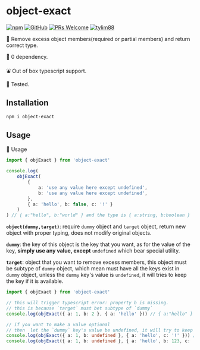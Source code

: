 # object-exact

[![npm](https://img.shields.io/npm/v/object-exact)](https://www.npmjs.com/package/object-exact) [![GitHub](https://img.shields.io/github/license/tylim88/object-exact)](https://github.com/tylim88/object-exact/blob/master/LICENSE) [![PRs Welcome](https://img.shields.io/badge/PRs-welcome-brightgreen.svg?style=flat-square)](https://github.com/tylim88/object-exact/pulls) [![tylim88](https://circleci.com/gh/tylim88/object-exact.svg?style=shield)](<[LINK](https://github.com/tylim88/object-exact#object-exact)>)

🐤 Remove excess object members(required or partial members) and return correct type.

🥰 0 dependency.

⛲️ Out of box typescript support.

🦺 Tested.

## Installation

```bash
npm i object-exact
```

## Usage

🎵 Usage

```ts
import { objExact } from 'object-exact'

console.log(
	objExact(
		{
			a: 'use any value here except undefined',
			b: 'use any value here except undefined',
		},
		{ a: 'hello', b: false, c: '!' }
	)
) // { a:"hello", b:"world" } and the type is { a:string, b:boolean }
```

**`object(dummy,target)`**: require `dummy` object and `target` object, return new object with proper typing, does not modify original objects.

**`dummy`**: the key of this object is the key that you want, as for the value of the key, **simply use any value, except** `undefined` which bear special utility.

**`target`**: object that you want to remove excess members, this object must be subtype of `dummy` object, which mean must have all the keys exist in `dummy` object, unless the `dummy` key's value is `undefined`, it will tries to keep the key if it is available.

```ts
import { objExact } from 'object-exact'

// this will trigger typescript error: property b is missing.
// this is because `target` must bet subtype of `dummy`
console.log(objExact({ a: 1, b: 2 }, { a: 'hello' })) // { a:"hello" } and the type is { a: unknown, b: unknown }

// if you want to make a value optional
// then  let the `dummy` key's value be undefined, it will try to keep the key if it is available in `target`
console.log(objExact({ a: 1, b: undefined }, { a: 'hello', c: '!' })) // { a:"hello" } and the type is {a: string}
console.log(objExact({ a: 1, b: undefined }, { a: 'hello', b: 123, c: '!' })) // { a:"hello", b:123 } and the type is {a: string, b: number}
```
